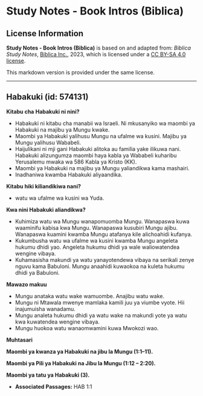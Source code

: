 # Study Notes - Book Intros (Biblica)

## License Information

**Study Notes - Book Intros (Biblica)** is based on and adapted from: _Biblica Study Notes_, [Biblica Inc.](https://www.biblica.com/), 2023, which is licensed under a [CC BY-SA 4.0 license](https://creativecommons.org/licenses/by-sa/4.0/legalcode.en).

This markdown version is provided under the same license.



--------------------------------

## Habakuki (id: 574131)

**Kitabu cha** **Habakuki ni nini?**

* Habakuki ni kitabu cha manabii wa Israeli. Ni mkusanyiko wa maombi ya Habakuki na majibu ya Mungu kwake.
* Maombi ya Habakuki yalihusu Mungu na ufalme wa kusini. Majibu ya Mungu yalihusu Wababeli.
* Haijulikani ni mji gani Habakuki alitoka au familia yake ilikuwa nani. Habakuki alizungumza maombi haya kabla ya Wababeli kuharibu Yerusalemu mwaka wa 586 Kabla ya Kristo (KK).
* Maombi ya Habakuki na majibu ya Mungu yaliandikwa kama mashairi.
* Inadhaniwa kwamba Habakuki aliyaandika.

**Kitabu hiki kiliandikiwa nani?**

* watu wa ufalme wa kusini wa Yuda.

**Kwa nini Habakuki aliandikwa?**

* Kuhimiza watu wa Mungu wanapomuomba Mungu. Wanapaswa kuwa waaminifu kabisa kwa Mungu. Wanapaswa kusubiri Mungu ajibu. Wanapaswa kuamini kwamba Mungu atafanya kile alichoahidi kufanya.
* Kukumbusha watu wa ufalme wa kusini kwamba Mungu angeleta hukumu dhidi yao. Angeleta hukumu dhidi ya wale waliowatendea wengine vibaya.
* Kuhamasisha makundi ya watu yanayotendewa vibaya na serikali zenye nguvu kama Babuloni. Mungu anaahidi kuwaokoa na kuleta hukumu dhidi ya Babuloni.

**Mawazo makuu**

* Mungu anataka watu wake wamuombe. Anajibu watu wake.
* Mungu ni Mtawala mwenye mamlaka kamili juu ya viumbe vyote. Hii inajumuisha wanadamu.
* Mungu analeta hukumu dhidi ya watu wake na makundi yote ya watu kwa kuwatendea wengine vibaya.
* Mungu huokoa watu wanaomwamini kuwa Mwokozi wao.

**Muhtasari**

**Maombi ya kwanza ya Habakuki na jibu la Mungu (1:1–11\).**

**Maombi ya Pili ya Habakuki na Jibu la Mungu (1:12 – 2:20\).**

**Maombi ya tatu ya Habakuki (3\).**

* **Associated Passages:** HAB 1:1

